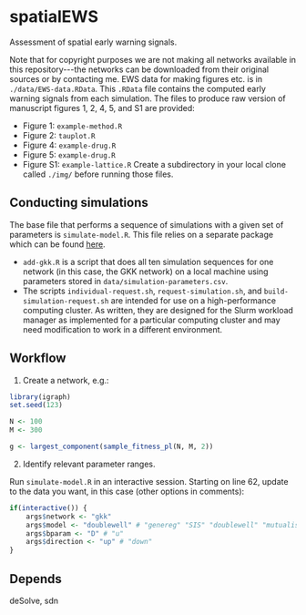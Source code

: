 # spatialEWS

Assessment of spatial early warning signals. 

Note that for copyright purposes we are not making all networks available in this repository---the networks can be downloaded from their original sources or by contacting me. EWS data for making figures etc. is in `./data/EWS-data.RData`. This `.RData` file contains the computed early warning signals from each simulation. The files to produce raw version of manuscript figures 1, 2, 4, 5, and S1 are provided:
- Figure 1: `example-method.R`
- Figure 2: `tauplot.R`
- Figure 4: `example-drug.R`
- Figure 5: `example-drug.R`
- Figure S1: `example-lattice.R`
Create a subdirectory in your local clone called `./img/` before running those files. 

## Conducting simulations

The base file that performs a sequence of simulations with a given set of parameters is `simulate-model.R`. This file relies on a separate package which can be found [here](https://github.com/ngmaclaren/sdn). 

- `add-gkk.R` is a script that does all ten simulation sequences for one network (in this case, the GKK network) on a local machine using parameters stored in `data/simulation-parameters.csv`. 
- The scripts `individual-request.sh`, `request-simulation.sh`, and `build-simulation-request.sh` are intended for use on a high-performance computing cluster. As written, they are designed for the Slurm workload manager as implemented for a particular computing cluster and may need modification to work in a different environment. 

## Workflow

1. Create a network, e.g.:
```R
library(igraph)
set.seed(123)

N <- 100
M <- 300

g <- largest_component(sample_fitness_pl(N, M, 2))

```
2. Identify relevant parameter ranges.

Run `simulate-model.R` in an interactive session. 
Starting on line 62, update to the data you want, in this case (other options in comments):

```R
if(interactive()) {
    args$network <- "gkk"
    args$model <- "doublewell" # "genereg" "SIS" "doublewell" "mutualistic"
    args$bparam <- "D" # "u"
    args$direction <- "up" # "down"
}

```
## Depends

deSolve, sdn
